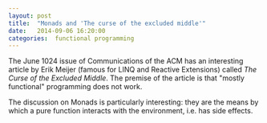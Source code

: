 ```yaml
---
layout: post
title:  "Monads and 'The curse of the excluded middle'"
date:   2014-09-06 16:20:00
categories:  functional programming
---
```



The June 1024 issue of Communications of the ACM has an interesting article by Erik Meijer (famous for LINQ and Reactive Extensions)
called _The Curse of the Excluded Middle_. The premise of the article is that "mostly functional" programming does not work. 

The discussion on Monads is particularly interesting: they are the means by which a pure function interacts with the environment, i.e.
has side effects. 







